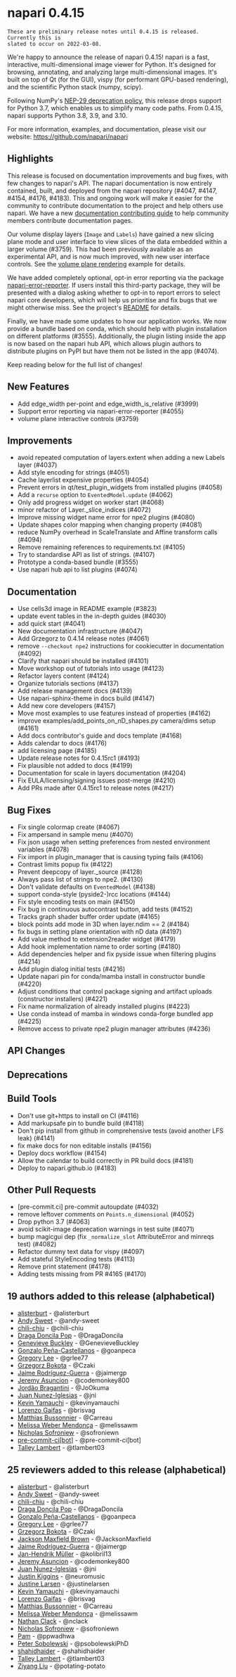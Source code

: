 # napari 0.4.15

```{note}
These are preliminary release notes until 0.4.15 is released. Currently this is
slated to occur on 2022-03-08.
```

We're happy to announce the release of napari 0.4.15!
napari is a fast, interactive, multi-dimensional image viewer for Python.
It's designed for browsing, annotating, and analyzing large multi-dimensional
images. It's built on top of Qt (for the GUI), vispy (for performant GPU-based
rendering), and the scientific Python stack (numpy, scipy).

Following NumPy's [NEP-29 deprecation
policy](https://numpy.org/neps/nep-0029-deprecation_policy.html), this release
drops support for Python 3.7, which enables us to simplify many code paths.
From 0.4.15, napari supports Python 3.8, 3.9, and 3.10.

For more information, examples, and documentation, please visit our website:
https://github.com/napari/napari

## Highlights

This release is focused on documentation improvements and bug fixes, with few
changes to napari's API. The napari documentation is now entirely contained,
built, and deployed from the napari repository (#4047, #4147, #4154, #4176,
#4183). This and ongoing work will make it easier for the community to
contribute documentation to the project and help others use napari. We have a
new [documentation contributing guide](docs_contributing_guide) to help
community members contribute documentation pages.

Our volume display layers (`Image` and `Labels`) have gained a new slicing
plane mode and user interface to view slices of the data embedded within a
larger volume (#3759). This had been previously available as an experimental
API, and is now much improved, with new user interface controls. See the
[volume plane rendering](https://github.com/napari/napari/blob/e1ebbc20ccd3136dee1a7f1c051ea65d020b429c/examples/volume_plane_rendering.py)
example for details.

We have added completely optional, opt-in error reporting via the package
[napari-error-reporter](https://github.com/tlambert03/napari-error-reporter/).
If users install this third-party package, they will be presented with a
dialog asking whether to opt-in to report errors to select napari core
developers, which will help us prioritise and fix bugs that we might otherwise
miss. See the project's
[README](https://github.com/tlambert03/napari-error-reporter/#readme) for
details.

Finally, we have made some updates to how our application works. We now provide
a bundle based on conda, which should help with plugin installation on
different platforms (#3555). Additionally, the plugin listing inside the app is
now based on the napari hub API, which allows plugin authors to distribute
plugins on PyPI but have them not be listed in the app (#4074).

Keep reading below for the full list of changes!

## New Features

- Add edge_width per-point and edge_width_is_relative (#3999)
- Support error reporting via napari-error-reporter (#4055)
- volume plane interactive controls (#3759)

## Improvements

- avoid repeated computation of layers.extent when adding a new Labels layer (#4037)
- Add style encoding for strings (#4051)
- Cache layerlist expensive properties (#4054)
- Prevent errors in qt/test_plugin_widgets from installed plugins (#4058)
- Add a `recurse` option to `EventedModel.update` (#4062)
- Only add progress widget on worker start (#4068)
- minor refactor of Layer._slice_indices (#4072)
- Improve missing widget name error for npe2 plugins (#4080)
- Update shapes color mapping when changing property (#4081)
- reduce NumPy overhead in ScaleTranslate and Affine transform calls (#4094)
- Remove remaining references to requirements.txt (#4105)
- Try to standardise API as list of strings. (#4107)
- Prototype a conda-based bundle (#3555)
- Use napari hub api to list plugins (#4074)

## Documentation

- Use cells3d image in README example (#3823)
- update event tables in the in-depth guides (#4030)
- add quick start (#4041)
- New documentation infrastructure (#4047)
- Add Grzegorz to 0.4.14 release notes (#4061)
- remove `--checkout npe2` instructions for cookiecutter in documentation (#4092)
- Clarify that napari should be installed (#4101)
- Move workshop out of tutorials into usage (#4123)
- Refactor layers content (#4124)
- Organize tutorials sections (#4137)
- Add release management docs (#4139)
- Use napari-sphinx-theme in docs build (#4147)
- Add new core developers (#4157)
- Move most examples to use features instead of properties (#4162)
- improve examples/add_points_on_nD_shapes.py camera/dims setup (#4161)
- Add docs contributor's guide and docs template (#4168)
- Adds calendar to docs  (#4176)
- add licensing page (#4185)
- Update release notes for 0.4.15rc1 (#4193)
- Fix plausible not added to docs (#4199)
- Documentation for scale in layers documentation (#4204)
- Fix EULA/licensing/signing issues post-merge (#4210)
- Add PRs made after 0.4.15rc1 to release notes (#4217)

## Bug Fixes

- Fix single colormap create (#4067)
- Fix ampersand in sample menu (#4070)
- Fix json usage when setting preferences from nested environment variables (#4078)
- Fix import in plugin_manager that is causing typing fails (#4106)
- Contrast limits popup fix (#4122)
- Prevent deepcopy of layer._source (#4128)
- Always pass list of strings to npe2. (#4130)
- Don't validate defaults on `EventedModel` (#4138)
- support conda-style (pyside2-)rcc locations (#4144)
- Fix style encoding tests on main (#4150)
- Fix bug in continuous autocontrast button, add tests (#4152)
- Tracks graph shader buffer order update (#4165)
- block points add mode in 3D when layer.ndim == 2 (#4184)
- fix bugs in setting plane orientation with nD data (#4197)
- Add value method to extension2reader widget (#4179)
- Add hook implementation name to order sorting (#4180)
- Add dependencies helper and fix pyside issue when filtering plugins (#4214)
- Add plugin dialog initial tests (#4216)
- Update napari pin for conda/mamba install in constructor bundle (#4220)
- Adjust conditions that control package signing and artifact uploads (constructor installers) (#4221)
- Fix name normalization of already installed plugins (#4223)
- Use conda instead of mamba in windows conda-forge bundled app (#4225)
- Remove access to private npe2 plugin manager attributes (#4236)

## API Changes


## Deprecations


## Build Tools

- Don't use git+https to install on CI (#4116)
- Add markupsafe pin to bundle build (#4118)
- Don't pip install from github in comprehensive tests (avoid another LFS leak) (#4141)
- fix make docs for non editable installs (#4156)
- Deploy docs workflow (#4154)
- Allow the calendar to build correctly in PR build docs (#4181)
- Deploy to napari.github.io (#4183)

## Other Pull Requests

- [pre-commit.ci] pre-commit autoupdate (#4032)
- remove leftover comments on `Points.n_dimensional` (#4052)
- Drop python 3.7 (#4063)
- avoid scikit-image deprecation warnings in test suite (#4071)
- bump magicgui dep (fix `_normalize_slot` AttributeError and minreqs test) (#4082)
- Refactor dummy text data for vispy (#4097)
- Add stateful StyleEncoding tests (#4113)
- Remove print statement (#4178)
- Adding tests missing from PR #4165 (#4170)

## 19 authors added to this release (alphabetical)

- [alisterburt](https://github.com/napari/napari/commits?author=alisterburt) - @alisterburt
- [Andy Sweet](https://github.com/napari/napari/commits?author=andy-sweet) - @andy-sweet
- [chili-chiu](https://github.com/napari/napari/commits?author=chili-chiu) - @chili-chiu
- [Draga Doncila Pop](https://github.com/napari/napari/commits?author=DragaDoncila) - @DragaDoncila
- [Genevieve Buckley](https://github.com/napari/napari/commits?author=GenevieveBuckley) - @GenevieveBuckley
- [Gonzalo Peña-Castellanos](https://github.com/napari/napari/commits?author=goanpeca) - @goanpeca
- [Gregory Lee](https://github.com/napari/napari/commits?author=grlee77) - @grlee77
- [Grzegorz Bokota](https://github.com/napari/napari/commits?author=Czaki) - @Czaki
- [Jaime Rodríguez-Guerra](https://github.com/napari/napari/commits?author=jaimergp) - @jaimergp
- [Jeremy Asuncion](https://github.com/napari/napari/commits?author=codemonkey800) - @codemonkey800
- [Jordão Bragantini](https://github.com/napari/napari/commits?author=JoOkuma) - @JoOkuma
- [Juan Nunez-Iglesias](https://github.com/napari/napari/commits?author=jni) - @jni
- [Kevin Yamauchi](https://github.com/napari/napari/commits?author=kevinyamauchi) - @kevinyamauchi
- [Lorenzo Gaifas](https://github.com/napari/napari/commits?author=brisvag) - @brisvag
- [Matthias Bussonnier](https://github.com/napari/napari/commits?author=Carreau) - @Carreau
- [Melissa Weber Mendonça](https://github.com/napari/napari/commits?author=melissawm) - @melissawm
- [Nicholas Sofroniew](https://github.com/napari/napari/commits?author=sofroniewn) - @sofroniewn
- [pre-commit-ci[bot]](https://github.com/napari/napari/commits?author=pre-commit-ci[bot]) - @pre-commit-ci[bot]
- [Talley Lambert](https://github.com/napari/napari/commits?author=tlambert03) - @tlambert03

## 25 reviewers added to this release (alphabetical)

- [alisterburt](https://github.com/napari/napari/commits?author=alisterburt) - @alisterburt
- [Andy Sweet](https://github.com/napari/napari/commits?author=andy-sweet) - @andy-sweet
- [chili-chiu](https://github.com/napari/napari/commits?author=chili-chiu) - @chili-chiu
- [Draga Doncila Pop](https://github.com/napari/napari/commits?author=DragaDoncila) - @DragaDoncila
- [Gonzalo Peña-Castellanos](https://github.com/napari/napari/commits?author=goanpeca) - @goanpeca
- [Gregory Lee](https://github.com/napari/napari/commits?author=grlee77) - @grlee77
- [Grzegorz Bokota](https://github.com/napari/napari/commits?author=Czaki) - @Czaki
- [Jackson Maxfield Brown](https://github.com/napari/napari/commits?author=JacksonMaxfield) - @JacksonMaxfield
- [Jaime Rodríguez-Guerra](https://github.com/napari/napari/commits?author=jaimergp) - @jaimergp
- [Jan-Hendrik Müller](https://github.com/napari/napari/commits?author=kolibril13) - @kolibril13
- [Jeremy Asuncion](https://github.com/napari/napari/commits?author=codemonkey800) - @codemonkey800
- [Juan Nunez-Iglesias](https://github.com/napari/napari/commits?author=jni) - @jni
- [Justin Kiggins](https://github.com/napari/napari/commits?author=neuromusic) - @neuromusic
- [Justine Larsen](https://github.com/napari/napari/commits?author=justinelarsen) - @justinelarsen
- [Kevin Yamauchi](https://github.com/napari/napari/commits?author=kevinyamauchi) - @kevinyamauchi
- [Lorenzo Gaifas](https://github.com/napari/napari/commits?author=brisvag) - @brisvag
- [Matthias Bussonnier](https://github.com/napari/napari/commits?author=Carreau) - @Carreau
- [Melissa Weber Mendonça](https://github.com/napari/napari/commits?author=melissawm) - @melissawm
- [Nathan Clack](https://github.com/napari/napari/commits?author=nclack) - @nclack
- [Nicholas Sofroniew](https://github.com/napari/napari/commits?author=sofroniewn) - @sofroniewn
- [Pam](https://github.com/napari/napari/commits?author=ppwadhwa) - @ppwadhwa
- [Peter Sobolewski](https://github.com/napari/napari/commits?author=psobolewskiPhD) - @psobolewskiPhD
- [shahidhaider](https://github.com/napari/napari/commits?author=shahidhaider) - @shahidhaider
- [Talley Lambert](https://github.com/napari/napari/commits?author=tlambert03) - @tlambert03
- [Ziyang Liu](https://github.com/napari/napari/commits?author=potating-potato) - @potating-potato


